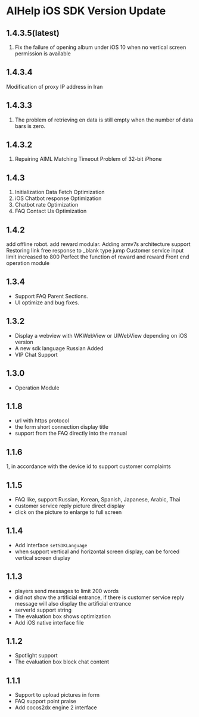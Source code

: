 # AIHelp iOS SDK Version Update

## 1.4.3.5(latest)
1. Fix the failure of opening album under iOS 10 when no vertical screen permission is available

## 1.4.3.4
Modification of proxy IP address in Iran

## 1.4.3.3
1. The problem of retrieving en data is still empty when the number of data bars is zero.

## 1.4.3.2
1. Repairing AIML Matching Timeout Problem of 32-bit iPhone

## 1.4.3
1. Initialization Data Fetch Optimization
2. iOS Chatbot response Optimization
3. Chatbot rate Optimization
4. FAQ Contact Us Optimization

## 1.4.2
add offline robot.
add reward modular.
Adding armv7s architecture support
Restoring link free response to _blank type jump
Customer service input limit increased to 800
Perfect the function of reward and reward
Front end operation module


## 1.3.4 
* Support FAQ Parent Sections. 
* UI optimize and bug fixes. 

## 1.3.2 
* Display a webview with WKWebView or UIWebView depending on iOS version
* A new sdk language Russian Added
* VIP Chat Support

## 1.3.0 
* Operation Module

## 1.1.8 
* url with https protocol
* the form short connection display title
* support from the FAQ directly into the manual
## 1.1.6
1, in accordance with the device id to support customer complaints
## 1.1.5
* FAQ like, support Russian, Korean, Spanish, Japanese, Arabic, Thai
* customer service reply picture direct display
* click on the picture to enlarge to full screen

## 1.1.4
* Add interface `setSDKLanguage`
* when support vertical and horizontal screen display, can be forced vertical screen display

## 1.1.3
* players send messages to limit 200 words 
* did not show the artificial entrance, if there is customer service reply message will also display the artificial entrance 
* serverId support string 
* The evaluation box shows optimization
* Add iOS native interface file

## 1.1.2
* Spotlight support
* The evaluation box block chat content

## 1.1.1
* Support to upload pictures in form 
* FAQ support point praise
* Add cocos2dx engine 2 interface

